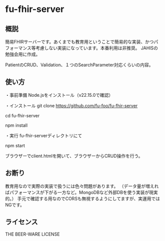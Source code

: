# fu-fhir-server

## 概説

簡易FHIRサーバーです。あくまでも教育用ということで簡易的な実装、かつパフォーマンス等考慮しない実装になっています。本番利用は非推奨。
JAHISの勉強会用に作成。

PatientのCRUD、Validation、１つのSearchParameter対応くらいの内容。

## 使い方

・事前準備
Node.jsをインストール（v22.15.0で確認）

・インストール
git clone https://github.com/fu-foo/fu-fhir-server

cd fu-fhir-server

npm install

・実行
fu-fhir-serverディレクトリにて

npm start

ブラウザーでclient.htmlを開いて、ブラウザーからCRUD操作を行う。

## お断り

教育用なので実際の実装で扱うには色々問題があります。
（データ量が増えればパフォーマンスが下がる一方など。MongoDBなど外部DBを使う実装が現実的。）
手元で確認する用なのでCORSも無視するようにしてますが、実運用ではNGです。

## ライセンス

THE BEER-WARE LICENSE
